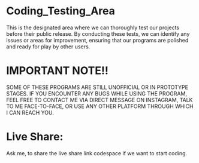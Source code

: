 # Coding_Testing_Area
This is the designated area where we can thoroughly test our projects before their public release. By conducting these tests, we can identify any issues or areas for improvement, ensuring that our programs are polished and ready for play by other users.

# IMPORTANT NOTE!!
SOME OF THESE PROGRAMS ARE STILL UNOFFICIAL OR IN PROTOTYPE STAGES. IF YOU ENCOUNTER ANY BUGS WHILE USING THE PROGRAM, FEEL FREE TO CONTACT ME VIA DIRECT MESSAGE ON INSTAGRAM, TALK TO ME FACE-TO-FACE, OR USE ANY OTHER PLATFORM THROUGH WHICH I CAN REACH YOU.

# Live Share:
Ask me, to share the live share link codespace if we want to start coding.
